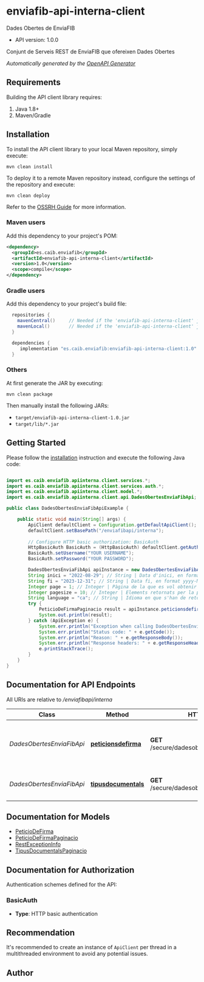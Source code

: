 # enviafib-api-interna-client

Dades Obertes de EnviaFIB

- API version: 1.0.0

Conjunt de Serveis REST de EnviaFIB que ofereixen Dades Obertes


*Automatically generated by the [OpenAPI Generator](https://openapi-generator.tech)*

## Requirements

Building the API client library requires:

1. Java 1.8+
2. Maven/Gradle

## Installation

To install the API client library to your local Maven repository, simply execute:

```shell
mvn clean install
```

To deploy it to a remote Maven repository instead, configure the settings of the repository and execute:

```shell
mvn clean deploy
```

Refer to the [OSSRH Guide](http://central.sonatype.org/pages/ossrh-guide.html) for more information.

### Maven users

Add this dependency to your project's POM:

```xml
<dependency>
  <groupId>es.caib.enviafib</groupId>
  <artifactId>enviafib-api-interna-client</artifactId>
  <version>1.0</version>
  <scope>compile</scope>
</dependency>
```

### Gradle users

Add this dependency to your project's build file:

```groovy
  repositories {
    mavenCentral()     // Needed if the 'enviafib-api-interna-client' jar has been published to maven central.
    mavenLocal()       // Needed if the 'enviafib-api-interna-client' jar has been published to the local maven repo.
  }

  dependencies {
     implementation "es.caib.enviafib:enviafib-api-interna-client:1.0"
  }
```

### Others

At first generate the JAR by executing:

```shell
mvn clean package
```

Then manually install the following JARs:

- `target/enviafib-api-interna-client-1.0.jar`
- `target/lib/*.jar`

## Getting Started

Please follow the [installation](#installation) instruction and execute the following Java code:

```java

import es.caib.enviafib.apiinterna.client.services.*;
import es.caib.enviafib.apiinterna.client.services.auth.*;
import es.caib.enviafib.apiinterna.client.model.*;
import es.caib.enviafib.apiinterna.client.api.DadesObertesEnviaFibApi;

public class DadesObertesEnviaFibApiExample {

    public static void main(String[] args) {
        ApiClient defaultClient = Configuration.getDefaultApiClient();
        defaultClient.setBasePath("/enviafibapi/interna");
        
        // Configure HTTP basic authorization: BasicAuth
        HttpBasicAuth BasicAuth = (HttpBasicAuth) defaultClient.getAuthentication("BasicAuth");
        BasicAuth.setUsername("YOUR USERNAME");
        BasicAuth.setPassword("YOUR PASSWORD");

        DadesObertesEnviaFibApi apiInstance = new DadesObertesEnviaFibApi(defaultClient);
        String inici = "2022-08-29"; // String | Data d'inici, en format yyyy-MM-dd (ISO 8601), a partir de la qual volem obtenir dades
        String fi = "2023-12-31"; // String | Data fi, en format yyyy-MM-dd (ISO 8601), fins la qual volem tenir dades
        Integer page = 1; // Integer | Pàgina de la que es vol obtenir les dades
        Integer pagesize = 10; // Integer | Elements retornats per la pàgina
        String language = "ca"; // String | Idioma en que s'han de retornar les dades(Només suportat 'ca' o 'es')
        try {
            PeticioDeFirmaPaginacio result = apiInstance.peticionsdefirma(inici, fi, page, pagesize, language);
            System.out.println(result);
        } catch (ApiException e) {
            System.err.println("Exception when calling DadesObertesEnviaFibApi#peticionsdefirma");
            System.err.println("Status code: " + e.getCode());
            System.err.println("Reason: " + e.getResponseBody());
            System.err.println("Response headers: " + e.getResponseHeaders());
            e.printStackTrace();
        }
    }
}

```

## Documentation for API Endpoints

All URIs are relative to */enviafibapi/interna*

Class | Method | HTTP request | Description
------------ | ------------- | ------------- | -------------
*DadesObertesEnviaFibApi* | [**peticionsdefirma**](docs/DadesObertesEnviaFibApi.md#peticionsdefirma) | **GET** /secure/dadesobertes/peticionsdefirma | Retorna un llistat amb la informacio de les peticions de firma
*DadesObertesEnviaFibApi* | [**tipusdocumentals**](docs/DadesObertesEnviaFibApi.md#tipusdocumentals) | **GET** /secure/dadesobertes/tipusdocumentals | Retorna un llistat dels tipus documentals


## Documentation for Models

 - [PeticioDeFirma](docs/PeticioDeFirma.md)
 - [PeticioDeFirmaPaginacio](docs/PeticioDeFirmaPaginacio.md)
 - [RestExceptionInfo](docs/RestExceptionInfo.md)
 - [TipusDocumentalsPaginacio](docs/TipusDocumentalsPaginacio.md)


<a id="documentation-for-authorization"></a>
## Documentation for Authorization


Authentication schemes defined for the API:
<a id="BasicAuth"></a>
### BasicAuth


- **Type**: HTTP basic authentication


## Recommendation

It's recommended to create an instance of `ApiClient` per thread in a multithreaded environment to avoid any potential issues.

## Author



